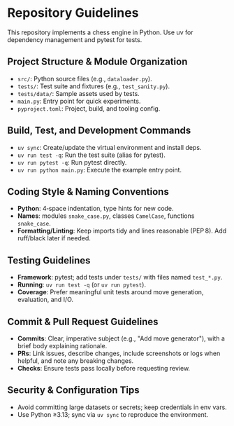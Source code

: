# Repository Guidelines

This repository implements a chess engine in Python. Use uv for dependency management and pytest for tests.

## Project Structure & Module Organization
- `src/`: Python source files (e.g., `dataloader.py`).
- `tests/`: Test suite and fixtures (e.g., `test_sanity.py`).
- `tests/data/`: Sample assets used by tests.
- `main.py`: Entry point for quick experiments.
- `pyproject.toml`: Project, build, and tooling config.

## Build, Test, and Development Commands
- `uv sync`: Create/update the virtual environment and install deps.
- `uv run test -q`: Run the test suite (alias for pytest).
- `uv run pytest -q`: Run pytest directly.
- `uv run python main.py`: Execute the example entry point.

## Coding Style & Naming Conventions
- **Python**: 4‑space indentation, type hints for new code.
- **Names**: modules `snake_case.py`, classes `CamelCase`, functions `snake_case`.
- **Formatting/Linting**: Keep imports tidy and lines reasonable (PEP 8). Add ruff/black later if needed.

## Testing Guidelines
- **Framework**: pytest; add tests under `tests/` with files named `test_*.py`.
- **Running**: `uv run test -q` (or `uv run pytest`).
- **Coverage**: Prefer meaningful unit tests around move generation, evaluation, and I/O.

## Commit & Pull Request Guidelines
- **Commits**: Clear, imperative subject (e.g., "Add move generator"), with a brief body explaining rationale.
- **PRs**: Link issues, describe changes, include screenshots or logs when helpful, and note any breaking changes.
- **Checks**: Ensure tests pass locally before requesting review.

## Security & Configuration Tips
- Avoid committing large datasets or secrets; keep credentials in env vars.
- Use Python ≥3.13; sync via `uv sync` to reproduce the environment.
